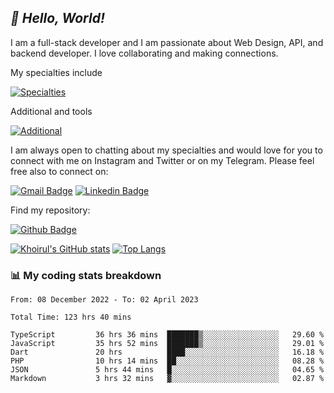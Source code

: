 ## _:wave: Hello, World!_

I am a full-stack developer and I am passionate about Web Design, API, and backend developer. I love collaborating and making connections.

My specialties include

[![Specialties](https://skillicons.dev/icons?i=php,laravel,javascript,react,vue,mysql,tailwind)](https://skillicons.dev)

Additional and tools

[![Additional](https://skillicons.dev/icons?i=bash,vscode,vite,webpack,vercel,git,github,gitlab)](https://skillicons.dev)

I am always open to chatting about my specialties and would love for you to connect with me on Instagram and Twitter or on my Telegram. Please feel free also to connect on:

[![Gmail Badge](https://img.shields.io/badge/-ahmusafir.khoirul@gmail.com-c14438?style=flat&logo=Gmail&logoColor=white&link=mailto:ahmusafir.khoirul@gmail.com)](mailto:ahmusafir.khoirul@gmail.com)
[![Linkedin Badge](https://img.shields.io/badge/-Ahmad_Musafir_Khoirul_Fattah-0072b1?style=flat&logo=Linkedin&logoColor=white&link=https://www.linkedin.com/in/ahmad-musafir-khoirul-fattah-26a53a207/)](https://www.linkedin.com/in/masmuss/)

Find my repository:

[![Github Badge](https://img.shields.io/badge/-masmuss-grey?style=flat&logo=github&logoColor=white&link=https://github.com/masmuss)](https://github.com/masmuss)

[![Khoirul's GitHub stats](https://github-readme-stats.vercel.app/api?username=masmuss&show_icons=true&include_all_commits=true&theme=transparent&layout=compact)](https://github.com/masmuss/github-readme-stats)
[![Top Langs](https://github-readme-stats.vercel.app/api/top-langs/?username=masmuss&theme=transparent&layout=compact)](https://github.com/masmuss/github-readme-stats)

### :bar_chart: My coding stats breakdown

<!--START_SECTION:waka-->

```text
From: 08 December 2022 - To: 02 April 2023

Total Time: 123 hrs 40 mins

TypeScript         36 hrs 36 mins  ███████▒░░░░░░░░░░░░░░░░░   29.60 %
JavaScript         35 hrs 52 mins  ███████▒░░░░░░░░░░░░░░░░░   29.01 %
Dart               20 hrs          ████░░░░░░░░░░░░░░░░░░░░░   16.18 %
PHP                10 hrs 14 mins  ██░░░░░░░░░░░░░░░░░░░░░░░   08.28 %
JSON               5 hrs 44 mins   █░░░░░░░░░░░░░░░░░░░░░░░░   04.65 %
Markdown           3 hrs 32 mins   ▓░░░░░░░░░░░░░░░░░░░░░░░░   02.87 %
```

<!--END_SECTION:waka-->
